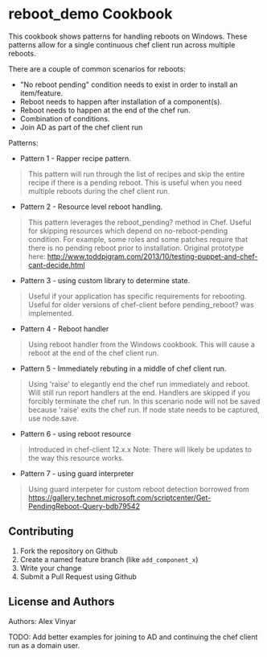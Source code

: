 reboot_demo Cookbook
====================
This cookbook shows patterns for handling reboots on Windows.
These patterns allow for a single continuous chef client run across multiple reboots.

There are a couple of common scenarios for reboots:
* "No reboot pending" condition needs to exist in order to install an item/feature.
* Reboot needs to happen after installation of a component(s).
* Reboot needs to happen at the end of the chef run.
* Combination of conditions.
* Join AD as part of the chef client run

Patterns:
* Pattern 1 - Rapper recipe pattern.
> This pattern will run through the list of recipes and skip the entire recipe if there is a pending reboot.
> This is useful when you need multiple reboots during the chef client run.

* Pattern 2 - Resource level reboot handling.
> This pattern leverages the reboot_pending? method in Chef. Useful for skipping resources which depend on no-reboot-pending condition.
> For example, some roles and some patches require that there is no pending reboot prior to installation.
> Original prototype here: http://www.toddpigram.com/2013/10/testing-puppet-and-chef-cant-decide.html

* Pattern 3 - using custom library to determine state.
> Useful if your application has specific requirements for rebooting.
> Useful for older versions of chef-client before pending_reboot? was implemented.

* Pattern 4 - Reboot handler
> Using reboot handler from the Windows cookbook.
> This will cause a reboot at the end of the chef client run.

* Pattern 5 - Immediately rebuting in a middle of chef client run.
> Using 'raise' to elegantly end the chef run immediately and reboot.
> Will still run report handlers at the end.
> Handlers are skipped if you forcibly terminate the chef run.
> In this scenario node will not be saved because 'raise' exits the chef run. If node state needs to be captured, use node.save.

* Pattern 6 - using reboot resource
> Introduced in chef-client 12.x.x
> Note: There will likely be updates to the way this resource works.

* Pattern 7 - using guard interpreter
> Using guard interpeter for custom reboot detection
> borrowed from https://gallery.technet.microsoft.com/scriptcenter/Get-PendingReboot-Query-bdb79542


Contributing
------------

1. Fork the repository on Github
1. Create a named feature branch (like `add_component_x`)
1. Write your change
1. Submit a Pull Request using Github

License and Authors
-------------------
Authors: Alex Vinyar

TODO: 
Add better examples for joining to AD and continuing the chef client run as a domain user.
